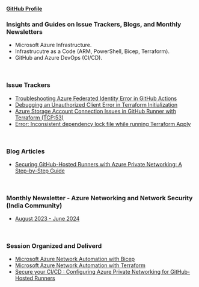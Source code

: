 [**GitHub Profile**](https://github.com/charlesderber)
<br>

### Insights and Guides on Issue Trackers, Blogs, and Monthly Newsletters


- Microsoft Azure Infrastructure. 
- Infrastrucutre as a Code (ARM, PowerShell, Bicep, Terraform).
- GitHub and Azure DevOps (CI/CD).
<br>


### Issue Trackers

- [Troubleshooting Azure Federated Identity Error in GitHub Actions](https://github.com/charlesderber/charlesderber.github.io/blob/main/docs/issue-tracker/federated_identity_github.md)
- [Debugging an Unauthorized Client Error in Terraform Initialization](https://github.com/charlesderber/charlesderber.github.io/blob/main/docs/issue-tracker/unauthorized_client_spn.md)
- [Azure Storage Account Connection Issues in GitHub Runner with Terraform (TCP:53)](https://github.com/charlesderber/charlesderber.github.io/blob/main/docs/issue-tracker/container_list_blob_lookup_fail.md)
- [Error: Inconsistent dependency lock file while running Terraform Apply](https://github.com/charlesderber/charlesderber.github.io/blob/main/docs/issue-tracker/terraform_inconsistent_dependency_lock.md)
<br>

### Blog Articles

- [Securing GitHub-Hosted Runners with Azure Private Networking: A Step-by-Step Guide](https://github.com/charlesderber/charlesderber.github.io/blob/main/docs/articles/ghpvt-run/github_hosted_private_runner.md)
<br>


### Monthly Newsletter - Azure Networking and Network Security (India Community)

- [August 2023 - June 2024](https://docs.google.com/document/d/1PuHCktLfi3c7OwNPDHSso4cWmsus5dT6J_BgrQJ4fZU)
<br>

### Session Organized and Deliverd

- [Microsoft Azure Network Automation with Bicep](https://www.linkedin.com/posts/activity-7172191528432328704-SWTl/)
- [Microsoft Azure Network Automation with Terraform](https://www.linkedin.com/posts/activity-7186638570336509952-sFff)
- [Secure your CI/CD : Configuring Azure Private Networking for GitHub-Hosted Runners](https://www.linkedin.com/feed/update/urn:li:activity:7223426809558663168/)